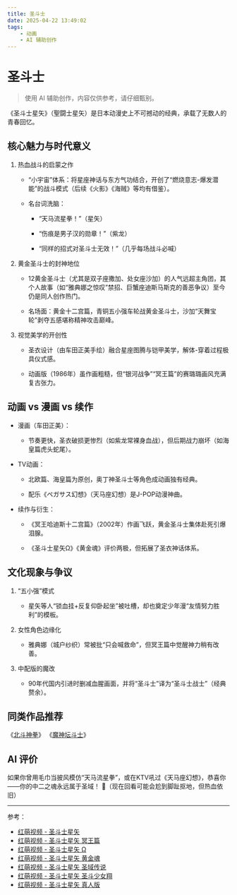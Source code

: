 ```yaml
---
title: 圣斗士
date: 2025-04-22 13:49:02
tags:
    - 动画
    - AI 辅助创作
---
```


# 圣斗士

> 使用 AI 辅助创作，内容仅供参考，请仔细甄别。

《圣斗士星矢》（聖闘士星矢）是日本动漫史上不可撼动的经典，承载了无数人的青春回忆。

## 核心魅力与时代意义

1. 热血战斗的启蒙之作

   * “小宇宙”体系：将星座神话与东方气功结合，开创了“燃烧意志-爆发潜能”的战斗模式（后续《火影》《海贼》等均有借鉴）。

   * 名台词洗脑：

     * “天马流星拳！”（星矢）

     * “伤痕是男子汉的勋章！”（紫龙）

     * “同样的招式对圣斗士无效！”（几乎每场战斗必喊）

2. 黄金圣斗士的封神地位

   * 12黄金圣斗士（尤其是双子座撒加、处女座沙加）的人气远超主角团，其个人故事（如“雅典娜之惊叹”禁招、巨蟹座迪斯马斯克的善恶争议）至今仍是同人创作热门。

   * 名场面：黄金十二宫篇，青铜五小强车轮战黄金圣斗士，沙加“天舞宝轮”剥夺五感堪称精神攻击巅峰。

3. 视觉美学的开创性

   * 圣衣设计（由车田正美手绘）融合星座图腾与铠甲美学，解体-穿着过程极具仪式感。

   * 动画版（1986年）虽作画粗糙，但“银河战争”“冥王篇”的赛璐璐画风充满复古张力。

## 动画 vs 漫画 vs 续作

* 漫画（车田正美）：

  * 节奏更快，圣衣破损更惨烈（如紫龙常裸身血战），但后期战力崩坏（如海皇篇虎头蛇尾）。

* TV动画：

  * 北欧篇、海皇篇为原创，奥丁神圣斗士等角色成动画独有经典。

  * 配乐《ペガサス幻想》（天马座幻想）是J-POP动漫神曲。

* 续作与衍生：

  * 《冥王哈迪斯十二宫篇》（2002年）作画飞跃，黄金圣斗士集体赴死引爆泪腺。

  * 《圣斗士星矢Ω》《黄金魂》评价两极，但拓展了圣衣神话体系。

## 文化现象与争议

1. “五小强”模式

   * 星矢等人“锁血挂+反复仰卧起坐”被吐槽，却也奠定少年漫“友情努力胜利”的模板。

2. 女性角色边缘化

   * 雅典娜（城户纱织）常被批“只会喊救命”，但冥王篇中觉醒神力稍有改善。

3. 中配版的魔改

   * 90年代国内引进时删减血腥画面，并将“圣斗士”译为“圣斗士战士”（经典赘余）。

## 同类作品推荐

《[北斗神拳](https://hmoe.xyz/video/12988)》
《[魔神坛斗士](https://hmoe.xyz/video/15154)》



## AI 评价

如果你曾用毛巾当披风模仿“天马流星拳”，或在KTV吼过《天马座幻想》，恭喜你——你的中二之魂永远属于圣域！ 🌟（现在回看可能会尬到脚趾抠地，但热血依旧）

---

参考：

* [红萌视频 - 圣斗士星矢](https://hmoe.xyz/video/12493)
* [红萌视频 - 圣斗士星矢 冥王篇](https://hmoe.xyz/video/13733)
* [红萌视频 - 圣斗士星矢 Ω](https://hmoe.xyz/video/14441)
* [红萌视频 - 圣斗士星矢 黄金魂](https://hmoe.xyz/video/14564)
* [红萌视频 - 圣斗士星矢 圣域传说](https://hmoe.xyz/video/14931)
* [红萌视频 - 圣斗士星矢 圣斗少女翔](https://hmoe.xyz/video/16318)
* [红萌视频 - 圣斗士星矢 真人版](https://hmoe.xyz/video/47)
